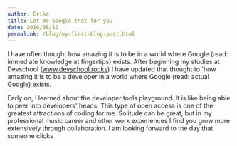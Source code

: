 ```yaml
---
author: Erika
title: Let me Google that for you 
date: 2016/08/10
permalink: /blog/my-first-blog-post.html
---
```

I have often thought how amazing it is to be in a world where Google (read: immediate knowledge at fingertips) exists. After beginning my studies at Devschool (www.devschool.rocks) I have updated that thought to 'how amazing it is to be a developer in a world where Google (read: actual Google) exists. 

<!--more-->
Early on, I learned about the developer tools playground.  It is like being able to peer into developers' heads. This type of open access is one of the greatest attractions of coding for me. Solitude can be great, but in my professional music career and other work experiences I find you grow more extensively through collaboration.  I am looking forward to the day that someone clicks 

